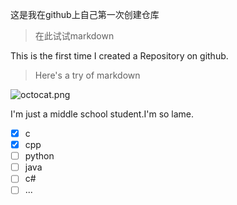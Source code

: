这是我在github上自己第一次创建仓库

>在此试试markdown

This is the first time I created a Repository on github.

>Here's a try of markdown

![octocat.png](https://github.com/wangyxhaha/wangyxhaha.github.io/blob/master/octocat.png "Yes!This is my octocat")

I'm just a middle school student.I'm so lame.
- [x] c
- [x] cpp 
- [ ] python
- [ ] java
- [ ] c#
- [ ] ...
